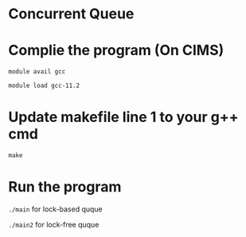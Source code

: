 # Concurrent Queue

# Complie the program (On CIMS)

`module avail gcc`

`module load gcc-11.2`

# Update makefile line 1 to your g++ cmd

`make`

# Run the program

`./main`  for lock-based quque

`./main2` for lock-free quque
